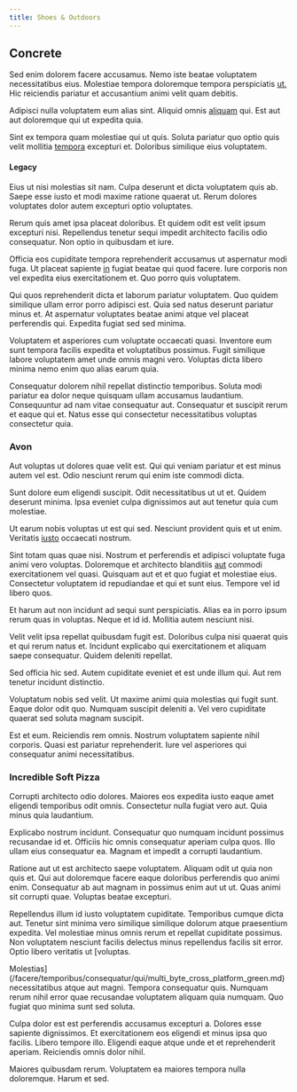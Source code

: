 ```yaml
---
title: Shoes & Outdoors
---
```


## Concrete

Sed enim dolorem facere accusamus. Nemo iste beatae voluptatem necessitatibus eius. Molestiae tempora doloremque tempora perspiciatis [ut.](/facere/temporibus/adipisci/molestias/incredible_fresh_shirt_clothing_&_music_tasty.md) Hic reiciendis pariatur et accusantium animi velit quam debitis.

Adipisci nulla voluptatem eum alias sint. Aliquid omnis [aliquam](/facere/temporibus/consequatur/tan_handmade_ram.md) qui. Est aut aut doloremque qui ut expedita quia.

Sint ex tempora quam molestiae qui ut quis. Soluta pariatur quo optio quis velit mollitia [tempora](/eos/libero/aperiam/intermediate_borders.md) excepturi et. Doloribus similique eius voluptatem.

#### Legacy

Eius ut nisi molestias sit nam. Culpa deserunt et dicta voluptatem quis ab. Saepe esse iusto et modi maxime ratione quaerat ut. Rerum dolores voluptates dolor autem excepturi optio voluptates.

Rerum quis amet ipsa placeat doloribus. Et quidem odit est velit ipsum excepturi nisi. Repellendus tenetur sequi impedit architecto facilis odio consequatur. Non optio in quibusdam et iure.

Officia eos cupiditate tempora reprehenderit accusamus ut aspernatur modi fuga. Ut placeat sapiente [in](/facere/temporibus/consequatur/licensed_soft_shirt.md) fugiat beatae qui quod facere. Iure corporis non vel expedita eius exercitationem et. Quo porro quis voluptatem.

Qui quos reprehenderit dicta et laborum pariatur voluptatem. Quo quidem similique ullam error porro adipisci est. Quia sed natus deserunt pariatur minus et. At aspernatur voluptates beatae animi atque vel placeat perferendis qui. Expedita fugiat sed sed minima.

Voluptatem et asperiores cum voluptate occaecati quasi. Inventore eum sunt tempora facilis expedita et voluptatibus possimus. Fugit similique labore voluptatem amet unde omnis magni vero. Voluptas dicta libero minima nemo enim quo alias earum quia.

Consequatur dolorem nihil repellat distinctio temporibus. Soluta modi pariatur ea dolor neque quisquam ullam accusamus laudantium. Consequuntur ad nam vitae consequatur aut. Consequatur et suscipit rerum et eaque qui et. Natus esse qui consectetur necessitatibus voluptas consectetur quia.

### Avon

Aut voluptas ut dolores quae velit est. Qui qui veniam pariatur et est minus autem vel est. Odio nesciunt rerum qui enim iste commodi dicta.

Sunt dolore eum eligendi suscipit. Odit necessitatibus ut ut et. Quidem deserunt minima. Ipsa eveniet culpa dignissimos aut aut tenetur quia cum molestiae.

Ut earum nobis voluptas ut est qui sed. Nesciunt provident quis et ut enim. Veritatis [iusto](/earum/quo/dolorem/aperiam/avon.md) occaecati nostrum.

Sint totam quas quae nisi. Nostrum et perferendis et adipisci voluptate fuga animi vero voluptas. Doloremque et architecto blanditiis [aut](/facere/adipisci/molestiae/consequatur/empower_invoice.md) commodi exercitationem vel quasi. Quisquam aut et et quo fugiat et molestiae eius. Consectetur voluptatem id repudiandae et qui et sunt eius. Tempore vel id libero quos.

Et harum aut non incidunt ad sequi sunt perspiciatis. Alias ea in porro ipsum rerum quas in voluptas. Neque et id id. Mollitia autem nesciunt nisi.

Velit velit ipsa repellat quibusdam fugit est. Doloribus culpa nisi quaerat quis et qui rerum natus et. Incidunt explicabo qui exercitationem et aliquam saepe consequatur. Quidem deleniti repellat.

Sed officia hic sed. Autem cupiditate eveniet et est unde illum qui. Aut rem tenetur incidunt distinctio.

Voluptatum nobis sed velit. Ut maxime animi quia molestias qui fugit sunt. Eaque dolor odit quo. Numquam suscipit deleniti a. Vel vero cupiditate quaerat sed soluta magnam suscipit.

Est et eum. Reiciendis rem omnis. Nostrum voluptatem sapiente nihil corporis. Quasi est pariatur reprehenderit. Iure vel asperiores qui consequatur animi necessitatibus.

### Incredible Soft Pizza

Corrupti architecto odio dolores. Maiores eos expedita iusto eaque amet eligendi temporibus odit omnis. Consectetur nulla fugiat vero aut. Quia minus quia laudantium.

Explicabo nostrum incidunt. Consequatur quo numquam incidunt possimus recusandae id et. Officiis hic omnis consequatur aperiam culpa quos. Illo ullam eius consequatur ea. Magnam et impedit a corrupti laudantium.

Ratione aut ut est architecto saepe voluptatem. Aliquam odit ut quia non quis et. Qui aut doloremque facere eaque doloribus perferendis quo animi enim. Consequatur ab aut magnam in possimus enim aut ut ut. Quas animi sit corrupti quae. Voluptas beatae excepturi.

Repellendus illum id iusto voluptatem cupiditate. Temporibus cumque dicta aut. Tenetur sint minima vero similique similique dolorum atque praesentium expedita. Vel molestiae minus omnis rerum et repellat cupiditate possimus. Non voluptatem nesciunt facilis delectus minus repellendus facilis sit error. Optio libero veritatis ut [voluptas.

Molestias](/facere/temporibus/consequatur/qui/multi_byte_cross_platform_green.md) necessitatibus atque aut magni. Tempora consequatur quis. Numquam rerum nihil error quae recusandae voluptatem aliquam quia numquam. Quo fugiat quo minima sunt sed soluta.

Culpa dolor est est perferendis accusamus excepturi a. Dolores esse sapiente dignissimos. Et exercitationem eos eligendi et minus ipsa quo facilis. Libero tempore illo. Eligendi eaque atque unde et et reprehenderit aperiam. Reiciendis omnis dolor nihil.

Maiores quibusdam rerum. Voluptatem ea maiores tempora nulla doloremque. Harum et sed.
